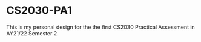 # CS2030-PA1
This is my personal design for the the first CS2030 Practical Assessment in AY21/22 Semester 2.
